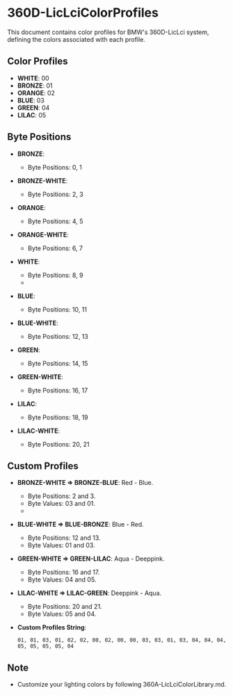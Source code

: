 # 360D-LicLciColorProfiles

This document contains color profiles for BMW's 360D-LicLci system, defining the colors associated with each profile.

## Color Profiles
- **WHITE**: 00
- **BRONZE**: 01
- **ORANGE**: 02
- **BLUE**: 03
- **GREEN**: 04
- **LILAC**: 05

## Byte Positions
- **BRONZE**:
  - Byte Positions: 0, 1

- **BRONZE-WHITE**:
  - Byte Positions: 2, 3

- **ORANGE**:
  - Byte Positions: 4, 5

- **ORANGE-WHITE**:
  - Byte Positions: 6, 7
    
- **WHITE**:
  - Byte Positions: 8, 9
  - 
- **BLUE**:
  - Byte Positions: 10, 11

- **BLUE-WHITE**:
  - Byte Positions: 12, 13

- **GREEN**:
  - Byte Positions: 14, 15

- **GREEN-WHITE**:
  - Byte Positions: 16, 17

- **LILAC**:
  - Byte Positions: 18, 19

- **LILAC-WHITE**:
  - Byte Positions: 20, 21

## Custom Profiles
- **BRONZE-WHITE => BRONZE-BLUE**: Red - Blue.
  - Byte Positions: 2 and 3.
  - Byte Values: 03 and 01.
  - 
- **BLUE-WHITE => BLUE-BRONZE**: Blue - Red.
  - Byte Positions: 12 and 13.
  - Byte Values: 01 and 03.

- **GREEN-WHITE => GREEN-LILAC**: Aqua - Deeppink.
  - Byte Positions: 16 and 17.
  - Byte Values: 04 and 05.

- **LILAC-WHITE => LILAC-GREEN**: Deeppink - Aqua.
  - Byte Positions: 20 and 21.
  - Byte Values: 05 and 04.
    
- **Custom Profiles String**:
  ```
  01, 01, 03, 01, 02, 02, 00, 02, 00, 00, 03, 03, 01, 03, 04, 04, 04, 05, 05, 05, 05, 04
  ```
    
## Note
  - Customize your lighting colors by following 360A-LicLciColorLibrary.md.

